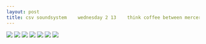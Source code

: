 ```yaml
---
layout: post
title: csv soundsystem    wednesday 2 13    think coffee between mercer and 4th
---
```



<img src="http://csvsoundsystem.github.io/csvmails/assets/sweethearts.jpeg">

<img src="http://csvsoundsystem.github.io/csvmails/assets/sweethearts-1.jpeg">

<img src="http://csvsoundsystem.github.io/csvmails/assets/sweethearts-2.jpeg">

<img src="http://csvsoundsystem.github.io/csvmails/assets/sweethearts-3.jpeg">

<img src="http://csvsoundsystem.github.io/csvmails/assets/sweethearts-4.jpeg">

<img src="http://csvsoundsystem.github.io/csvmails/assets/sweethearts-5.jpeg">

<img src="http://csvsoundsystem.github.io/csvmails/assets/sweethearts-6.jpeg">
